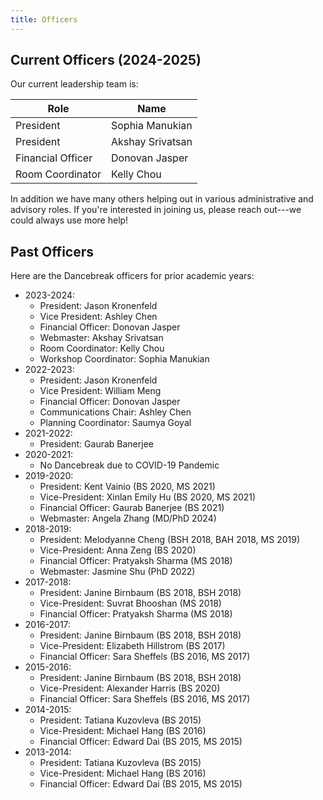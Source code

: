 ```yaml
---
title: Officers
---
```


## Current Officers (2024-2025)

Our current leadership team is:

| Role              | Name             |
|-------------------|------------------|
| President         | Sophia Manukian  |
| President         | Akshay Srivatsan |
| Financial Officer | Donovan Jasper   |
| Room Coordinator  | Kelly Chou       |

In addition we have many others helping out in various administrative and
advisory roles.  If you're interested in joining us, please reach out---we
could always use more help!

## Past Officers

Here are the Dancebreak officers for prior academic years:
 
* 2023-2024:
  * President: Jason Kronenfeld
  * Vice President: Ashley Chen
  * Financial Officer: Donovan Jasper
  * Webmaster: Akshay Srivatsan
  * Room Coordinator: Kelly Chou
  * Workshop Coordinator: Sophia Manukian
* 2022-2023:
  * President: Jason Kronenfeld
  * Vice President: William Meng
  * Financial Officer: Donovan Jasper
  * Communications Chair: Ashley Chen
  * Planning Coordinator: Saumya Goyal
* 2021-2022:
  * President: Gaurab Banerjee
* 2020-2021:
  * No Dancebreak due to COVID-19 Pandemic
* 2019-2020:
  * President: Kent Vainio (BS 2020, MS 2021)
  * Vice-President: Xinlan Emily Hu (BS 2020, MS 2021)
  * Financial Officer: Gaurab Banerjee (BS 2021)
  * Webmaster: Angela Zhang (MD/PhD 2024)
* 2018-2019:
  * President: Melodyanne Cheng (BSH 2018, BAH 2018, MS 2019)
  * Vice-President: Anna Zeng (BS 2020)
  * Financial Officer: Pratyaksh Sharma (MS 2018)
  * Webmaster: Jasmine Shu (PhD 2022)
* 2017-2018:
  * President: Janine Birnbaum (BS 2018, BSH 2018)
  * Vice-President: Suvrat Bhooshan (MS 2018)
  * Financial Officer: Pratyaksh Sharma (MS 2018)
* 2016-2017:
  * President: Janine Birnbaum (BS 2018, BSH 2018)
  * Vice-President: Elizabeth Hillstrom (BS 2017)
  * Financial Officer: Sara Sheffels (BS 2016, MS 2017)
* 2015-2016:
  * President: Janine Birnbaum (BS 2018, BSH 2018)
  * Vice-President: Alexander Harris (BS 2020)
  * Financial Officer: Sara Sheffels (BS 2016, MS 2017)
* 2014-2015:
  * President: Tatiana Kuzovleva (BS 2015)
  * Vice-President: Michael Hang (BS 2016)
  * Financial Officer: Edward Dai (BS 2015, MS 2015)
* 2013-2014:
  * President: Tatiana Kuzovleva (BS 2015)
  * Vice-President: Michael Hang (BS 2016)
  * Financial Officer: Edward Dai (BS 2015, MS 2015)

